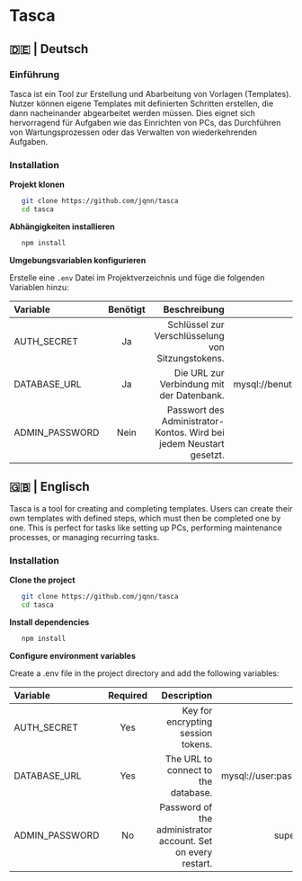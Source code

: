 # Tasca

## 🇩🇪 | Deutsch

### Einführung

Tasca ist ein Tool zur Erstellung und Abarbeitung von Vorlagen (Templates). Nutzer können eigene Templates mit
definierten Schritten erstellen, die dann nacheinander abgearbeitet werden müssen. Dies eignet sich hervorragend für
Aufgaben wie das Einrichten von PCs, das Durchführen von Wartungsprozessen oder das Verwalten von wiederkehrenden
Aufgaben.

### Installation

**Projekt klonen**

```bash
   git clone https://github.com/jqnn/tasca
   cd tasca
```

**Abhängigkeiten installieren**

```bash
   npm install
```

**Umgebungsvariablen konfigurieren**

Erstelle eine ```.env``` Datei im Projektverzeichnis und füge die folgenden Variablen hinzu:

| **Variable**   | **Benötigt** |                                                    **Beschreibung** |                                  **Beispiel** |
|:---------------|:------------:|--------------------------------------------------------------------:|----------------------------------------------:|
| AUTH_SECRET    |      Ja      |                   Schlüssel zur Verschlüsselung von Sitzungstokens. |                          super_sicherer_token |
| DATABASE_URL   |      Ja      |                           Die URL zur Verbindung mit der Datenbank. | mysql://benutzer:passwort@host:port/datenbank |
| ADMIN_PASSWORD |     Nein     | Passwort des Administrator-Kontos. Wird bei jedem Neustart gesetzt. |                  super_sichers_admin_passwort |

## 🇬🇧 | Englisch

Tasca is a tool for creating and completing templates. Users can create their own templates with defined steps, which
must then be completed one by one. This is perfect for tasks like setting up PCs, performing maintenance processes, or
managing recurring tasks.

### Installation

**Clone the project**

```bash
   git clone https://github.com/jqnn/tasca
   cd tasca
```

**Install dependencies**

```bash
   npm install
```

**Configure environment variables**

Create a .env file in the project directory and add the following variables:

| Variable       | Required |                                                  Description |                                  Example |
|:---------------|:--------:|-------------------------------------------------------------:|-----------------------------------------:|
| AUTH_SECRET    |   Yes    |                           Key for encrypting session tokens. |                       super_secure_token |
| DATABASE_URL   |   Yes    |                          The URL to connect to the database. | mysql://user:password@host:port/database |
| ADMIN_PASSWORD |    No    | Password of the administrator account. Set on every restart. |              super_secure_admin_password |